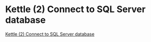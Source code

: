 # Kettle (2) Connect to SQL Server database
[Kettle (2) Connect to SQL Server database](https://aiwithcloud.com/2022/09/19/kettle_2_connect_to_sql_server_database/)